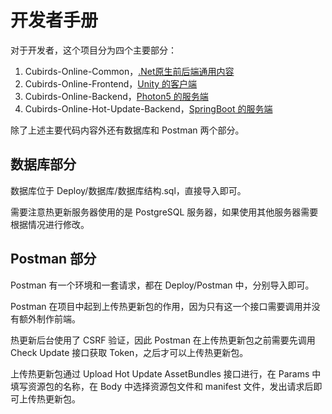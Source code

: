 # 开发者手册

对于开发者，这个项目分为四个主要部分：
1. Cubirds-Online-Common，[.Net原生前后端通用内容](README_COMMON.md)
2. Cubirds-Online-Frontend，[Unity 的客户端](README_FRONTEND.md)
3. Cubirds-Online-Backend，[Photon5 的服务端](README_BACKEND.md)
4. Cubirds-Online-Hot-Update-Backend，[SpringBoot 的服务端](README_HOT_UPDATE_SERVER.md)

除了上述主要代码内容外还有数据库和 Postman 两个部分。

## 数据库部分

数据库位于 Deploy/数据库/数据库结构.sql，直接导入即可。

需要注意热更新服务器使用的是 PostgreSQL 服务器，如果使用其他服务器需要根据情况进行修改。

## Postman 部分

Postman 有一个环境和一套请求，都在 Deploy/Postman 中，分别导入即可。

Postman 在项目中起到上传热更新包的作用，因为只有这一个接口需要调用并没有额外制作前端。

热更新后台使用了 CSRF 验证，因此 Postman 在上传热更新包之前需要先调用 Check Update 接口获取 Token，之后才可以上传热更新包。

上传热更新包通过 Upload Hot Update AssetBundles 接口进行，在 Params 中填写资源包的名称，在 Body 中选择资源包文件和 manifest 文件，发出请求后即可上传热更新包。
